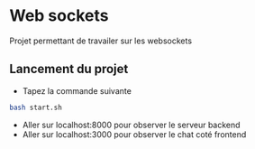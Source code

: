 # Web sockets

Projet permettant de travailer sur les websockets

## Lancement du projet

- Tapez la commande suivante

```bash
bash start.sh
```

- Aller sur localhost:8000 pour observer le serveur backend
- Aller sur localhost:3000 pour observer le chat coté frontend
